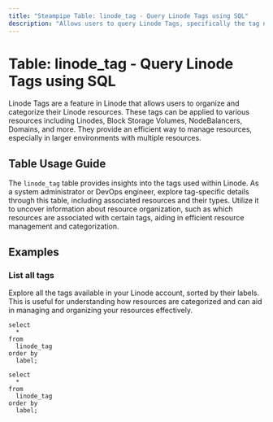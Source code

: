 ```yaml
---
title: "Steampipe Table: linode_tag - Query Linode Tags using SQL"
description: "Allows users to query Linode Tags, specifically the tag names and entities associated with them, providing insights into resource categorization and organization."
---
```


# Table: linode_tag - Query Linode Tags using SQL

Linode Tags are a feature in Linode that allows users to organize and categorize their Linode resources. These tags can be applied to various resources including Linodes, Block Storage Volumes, NodeBalancers, Domains, and more. They provide an efficient way to manage resources, especially in larger environments with multiple resources.

## Table Usage Guide

The `linode_tag` table provides insights into the tags used within Linode. As a system administrator or DevOps engineer, explore tag-specific details through this table, including associated resources and their types. Utilize it to uncover information about resource organization, such as which resources are associated with certain tags, aiding in efficient resource management and categorization.

## Examples

### List all tags
Explore all the tags available in your Linode account, sorted by their labels. This is useful for understanding how resources are categorized and can aid in managing and organizing your resources effectively.

```sql+postgres
select
  *
from
  linode_tag
order by
  label;
```

```sql+sqlite
select
  *
from
  linode_tag
order by
  label;
```